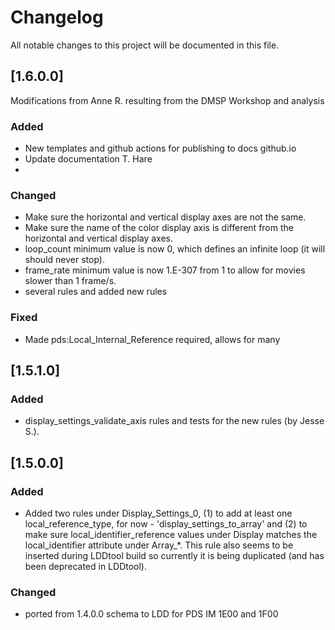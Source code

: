 # Changelog
All notable changes to this project will be documented in this file.

## [1.6.0.0]
Modifications from Anne R. resulting from the DMSP Workshop and analysis

### Added
  - New templates and github actions for publishing to docs github.io
  - Update documentation T. Hare
  - 
### Changed
  - Make sure the horizontal and vertical display axes are not the same.
  - Make sure the name of the color display axis is different from the horizontal and vertical display axes.
  - loop_count minimum value is now 0, which defines an infinite loop (it will should never stop).
  - frame_rate minimum value is now 1.E-307 from 1 to allow for movies slower than 1 frame/s.
  - several rules and added new rules

### Fixed
  - Made pds:Local_Internal_Reference required, allows for many

## [1.5.1.0]

### Added
- display_settings_validate_axis rules and tests for the new rules (by Jesse S.).
 
## [1.5.0.0]

### Added
- Added two rules under Display_Settings_0, (1) to add at least one 
      local_reference_type, for now - 'display_settings_to_array' and 
      (2) to make sure local_identifier_reference values under Display matches 
      the local_identifier attribute under Array_*. This rule also seems to be inserted during LDDtool build so currently it is being duplicated (and has been deprecated in LDDtool).

### Changed
- ported from 1.4.0.0 schema to LDD for PDS IM 1E00 and 1F00
